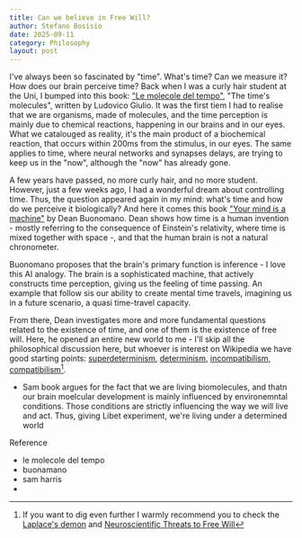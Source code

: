 ```yaml
---
title: Can we believe in Free Will?
author: Stefano Bosisio
date: 2025-09-11
category: Philosophy
layout: post
---
```


I've always been so fascinated by "time". What's time? Can we measure it? How does our brain perceive time? 
Back when I was a curly hair student at the Uni, I bumped into this book: ["Le molecole del tempo"](https://www.amazon.it/molecole-del-tempo-Viaggio-presente/dp/8833905861), "The time's molecules", written by Ludovico Giulio. It was the first tiem I had to realise that we are organisms, made of molecules, and the time perception is mainly due to chemical reactions, happening in our brains and in our eyes. What we catalouged as reality, it's the main product of a biochemical reaction, that occurs within 200ms from the stimulus, in our eyes. The same applies to time, where neural networks and synapses delays, are trying to keep us in the "now", although the "now" has already gone. 

A few years have passed, no more curly hair, and no more student. However, just a few weeks ago, I had a wonderful dream about controlling time. Thus, the question appeared again in my mind: what's time and how do we perceive it biologically? And here it comes this book ["Your mind is a machine"](https://www.amazon.co.uk/Your-Brain-Time-Machine-Neuroscience/dp/0393247945) by Dean Buonomano. Dean shows how time is a human invention - mostly referring to the consequence of Einstein's relativity, where time is mixed together with space -, and that the human brain is not a natural chronometer. 

Buonomano proposes that the brain's primary function is inference - I love this AI analogy. The brain is a sophisticated machine, that actively constructs time perception, giving us the feeling of time passing. An example that follow sis our ability to create mental time travels, imagining us in a future scenario, a quasi time-travel capacity.

From there, Dean investigates more and more fundamental questions related to the existence of time, and one of them is the existence of free will. Here, he opened an entire new world to me - I'll skip all the philosophical discussion here, but whoever is interest on Wikipedia we have good starting points: [superdeterminism](https://en.wikipedia.org/wiki/Superdeterminism), [determinism](https://en.wikipedia.org/wiki/Determinism), [incompatibilism](https://en.wikipedia.org/wiki/Incompatibilism), [compatibilism](https://en.wikipedia.org/wiki/Compatibilism)[^1].



- Sam book argues for the fact that we are living biomolecules, and thatn our brain moelcular development is mainly influenced by environemntal conditions. Those conditions are strictly influencing the way we will live and act. Thus, giving Libet experiment, we're living under a determined world


Reference 
- le molecole del tempo
- buonamano
- sam harris
- 



[^1]: If you want to dig even further I warmly recommend you to check the [Laplace's demon](https://en.wikipedia.org/wiki/Laplace%27s_demon) and [Neuroscientific Threats to Free Will](https://www.ncbi.nlm.nih.gov/books/NBK513665/)